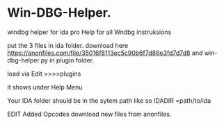 Win-DBG-Helper.
===============
windbg helper for ida pro
Help for all Wndbg instruksions

put the 3 files in ida folder.
download here https://anonfiles.com/file/35016f8113ec5c90b6f7d86e3fd7d7d8
and win-dbg-helper.py in plugin folder.

load via Edit >>>>plugins

it shows under Help Menu



Your IDA folder should be in the sytem path like so
IDADIR
=path/to/ida

EDIT Added Opcodes download new files from anonfiles.
